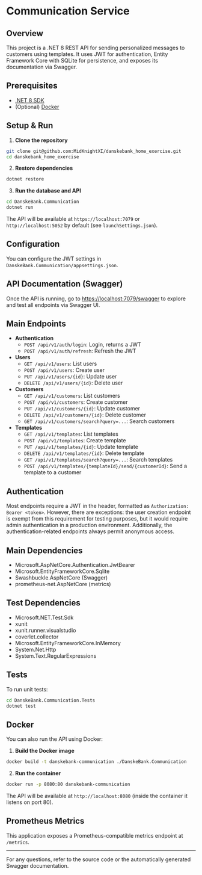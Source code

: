 # Communication Service

## Overview

This project is a .NET 8 REST API for sending personalized messages to customers using templates. It uses JWT for authentication, Entity Framework Core with SQLite for persistence, and exposes its documentation via Swagger.

## Prerequisites

- [.NET 8 SDK](https://dotnet.microsoft.com/en-us/download/dotnet/8.0)
- (Optional) [Docker](https://www.docker.com/)

## Setup & Run

1. **Clone the repository**

```bash
git clone git@github.com:MidKnightXI/danskebank_home_exercise.git
cd danskebank_home_exercise
```

2. **Restore dependencies**

```bash
dotnet restore
```

3. **Run the database and API**

```bash
cd DanskeBank.Communication
dotnet run
```

The API will be available at `https://localhost:7079` or `http://localhost:5052` by default (see `launchSettings.json`).

## Configuration

You can configure the JWT settings in `DanskeBank.Communication/appsettings.json`.

## API Documentation (Swagger)

Once the API is running, go to [https://localhost:7079/swagger](https://localhost:7079/swagger) to explore and test all endpoints via Swagger UI.

## Main Endpoints

- **Authentication**
  - `POST /api/v1/auth/login`: Login, returns a JWT
  - `POST /api/v1/auth/refresh`: Refresh the JWT
- **Users**
  - `GET /api/v1/users`: List users
  - `POST /api/v1/users`: Create user
  - `PUT /api/v1/users/{id}`: Update user
  - `DELETE /api/v1/users/{id}`: Delete user
- **Customers**
  - `GET /api/v1/customers`: List customers
  - `POST /api/v1/customers`: Create customer
  - `PUT /api/v1/customers/{id}`: Update customer
  - `DELETE /api/v1/customers/{id}`: Delete customer
  - `GET /api/v1/customers/search?query=...`: Search customers
- **Templates**
  - `GET /api/v1/templates`: List templates
  - `POST /api/v1/templates`: Create template
  - `PUT /api/v1/templates/{id}`: Update template
  - `DELETE /api/v1/templates/{id}`: Delete template
  - `GET /api/v1/templates/search?query=...`: Search templates
  - `POST /api/v1/templates/{templateId}/send/{customerId}`: Send a template to a customer

## Authentication

Most endpoints require a JWT in the header, formatted as `Authorization: Bearer <token>`. However, there are exceptions: the user creation endpoint is exempt from this requirement for testing purposes, but it would require admin authentication in a production environment. Additionally, the authentication-related endpoints always permit anonymous access.

## Main Dependencies
- Microsoft.AspNetCore.Authentication.JwtBearer
- Microsoft.EntityFrameworkCore.Sqlite
- Swashbuckle.AspNetCore (Swagger)
- prometheus-net.AspNetCore (metrics)

## Test Dependencies
- Microsoft.NET.Test.Sdk
- xunit
- xunit.runner.visualstudio
- coverlet.collector
- Microsoft.EntityFrameworkCore.InMemory
- System.Net.Http
- System.Text.RegularExpressions

## Tests

To run unit tests:

```bash
cd DanskeBank.Communication.Tests
dotnet test
```

## Docker

You can also run the API using Docker:

1. **Build the Docker image**

```bash
docker build -t danskebank-communication ./DanskeBank.Communication
```

2. **Run the container**

```bash
docker run -p 8080:80 danskebank-communication
```

The API will be available at `http://localhost:8080` (inside the container it listens on port 80).

## Prometheus Metrics

This application exposes a Prometheus-compatible metrics endpoint at `/metrics`.

---

For any questions, refer to the source code or the automatically generated Swagger documentation.